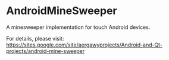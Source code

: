 # AndroidMineSweeper
A minesweeper implementation for touch Android devices.

For details, please visit:
https://sites.google.com/site/aergawyprojects/Android-and-Qt-projects/android-mine-sweeper
